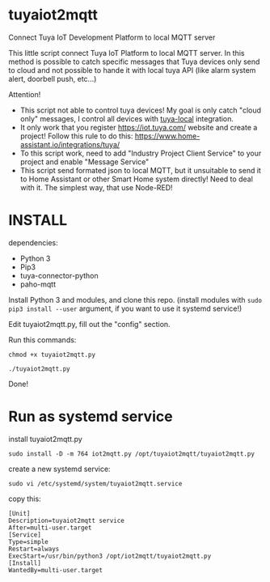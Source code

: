 # tuyaiot2mqtt
Connect Tuya IoT Development Platform to local MQTT server

This little script connect Tuya IoT Platform to local MQTT server. In this method is possible to catch specific messages that Tuya devices only send to cloud and not possible to hande it with local tuya API (like alarm system alert, doorbell push, etc...)

Attention!

- This script not able to control tuya devices! My goal is only catch "cloud only" messages, I control all devices with [tuya-local](https://github.com/make-all/tuya-local) integration.
- It only work that you register https://iot.tuya.com/ website and create a project! Follow this rule to do this: https://www.home-assistant.io/integrations/tuya/
- To this script work, need to add "Industry Project Client Service" to your project and enable "Message Service"
- This script send formated json to local MQTT, but it unsuitable to send it to Home Assistant or other Smart Home system directly! Need to deal with it. The simplest way, that use Node-RED!

# INSTALL

dependencies:

- Python 3
- Pip3
- tuya-connector-python
- paho-mqtt

Install Python 3 and modules, and clone this repo. (install modules with `sudo pip3 install --user` argument, if you want to use it systemd service!)

Edit tuyaiot2mqtt.py, fill out the "config" section.

Run this commands:

`chmod +x tuyaiot2mqtt.py`

`./tuyaiot2mqtt.py`

Done!

# Run as systemd service

install tuyaiot2mqtt.py

`sudo install -D -m 764 iot2mqtt.py /opt/tuyaiot2mqtt/tuyaiot2mqtt.py`

create a new systemd service:

`sudo vi /etc/systemd/system/tuyaiot2mqtt.service`

copy this:

```
[Unit]
Description=tuyaiot2mqtt service
After=multi-user.target
[Service]
Type=simple
Restart=always
ExecStart=/usr/bin/python3 /opt/iot2mqtt/tuyaiot2mqtt.py
[Install]
WantedBy=multi-user.target
```

